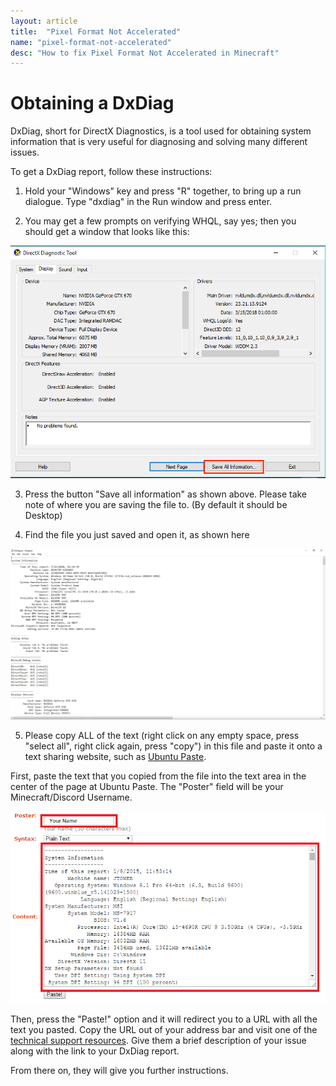 ```yaml
---
layout: article
title:  "Pixel Format Not Accelerated"
name: "pixel-format-not-accelerated"
desc: "How to fix Pixel Format Not Accelerated in Minecraft"
---
```

# Obtaining a DxDiag
DxDiag, short for DirectX Diagnostics, is a tool used for obtaining system information that is very useful for diagnosing and solving many different issues.

To get a DxDiag report, follow these instructions:

1. Hold your "Windows" key and press "R" together, to bring up a run dialogue. Type "dxdiag" in the Run window and press enter.

2. You may get a few prompts on verifying WHQL, say yes; then you should get a window that looks like this:

![](/static/images/help/dxdiag/DxDiag-1.png)

3. Press the button "Save all information" as shown above. Please take note of where you are saving the file to. (By default it should be Desktop)

4. Find the file you just saved and open it, as shown here

![](/static/images/help/dxdiag/DxDiag-2.png)

5. Please copy ALL of the text (right click on any empty space, press "select all", right click again, press "copy") in this file and paste it onto a text sharing website, such as [Ubuntu Paste](https://paste.ubuntu.com).

First, paste the text that you copied from the file into the text area in the center of the page at Ubuntu Paste. The "Poster" field will be your Minecraft/Discord Username.

![](/static/images/help/dxdiag/DxDiag-3.png)

Then, press the "Paste!" option and it will redirect you to a URL with all the text you pasted. Copy the URL out of your address bar and visit one of the [technical support resources](https://minecrafthopper.net/help/technical-support-resources/). Give them a brief description of your issue along with the link to your DxDiag report.

From there on, they will give you further instructions.